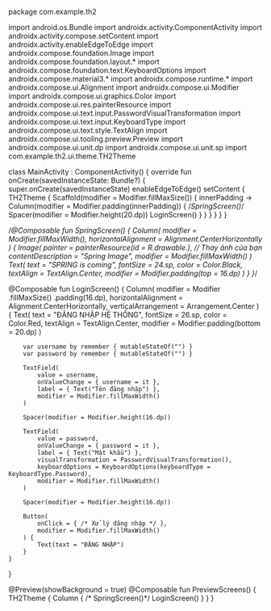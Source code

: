 package com.example.th2

import android.os.Bundle
import androidx.activity.ComponentActivity
import androidx.activity.compose.setContent
import androidx.activity.enableEdgeToEdge
import androidx.compose.foundation.Image
import androidx.compose.foundation.layout.*
import androidx.compose.foundation.text.KeyboardOptions
import androidx.compose.material3.*
import androidx.compose.runtime.*
import androidx.compose.ui.Alignment
import androidx.compose.ui.Modifier
import androidx.compose.ui.graphics.Color
import androidx.compose.ui.res.painterResource
import androidx.compose.ui.text.input.PasswordVisualTransformation
import androidx.compose.ui.text.input.KeyboardType
import androidx.compose.ui.text.style.TextAlign
import androidx.compose.ui.tooling.preview.Preview
import androidx.compose.ui.unit.dp
import androidx.compose.ui.unit.sp
import com.example.th2.ui.theme.TH2Theme

class MainActivity : ComponentActivity() {
    override fun onCreate(savedInstanceState: Bundle?) {
        super.onCreate(savedInstanceState)
        enableEdgeToEdge()
        setContent {
            TH2Theme {
                Scaffold(modifier = Modifier.fillMaxSize()) { innerPadding ->
                    Column(modifier = Modifier.padding(innerPadding)) {
                        /*SpringScreen()*/
                        Spacer(modifier = Modifier.height(20.dp))
                        LoginScreen()
                    }
                }
            }
        }
    }
}

/*@Composable
fun SpringScreen() {
    Column(
        modifier = Modifier.fillMaxWidth(),
        horizontalAlignment = Alignment.CenterHorizontally
    ) {
        Image(
            painter = painterResource(id = R.drawable.), // Thay ảnh của bạn
            contentDescription = "Spring Image",
            modifier = Modifier.fillMaxWidth()
        )
        Text(
            text = "SPRING is coming",
            fontSize = 24.sp,
            color = Color.Black,
            textAlign = TextAlign.Center,
            modifier = Modifier.padding(top = 16.dp)
        )
    }
}*/

@Composable
fun LoginScreen() {
    Column(
        modifier = Modifier
            .fillMaxSize()
            .padding(16.dp),
        horizontalAlignment = Alignment.CenterHorizontally,
        verticalArrangement = Arrangement.Center
    ) {
        Text(
            text = "ĐĂNG NHẬP HỆ THỐNG",
            fontSize = 26.sp,
            color = Color.Red,
            textAlign = TextAlign.Center,
            modifier = Modifier.padding(bottom = 20.dp)
        )

        var username by remember { mutableStateOf("") }
        var password by remember { mutableStateOf("") }

        TextField(
            value = username,
            onValueChange = { username = it },
            label = { Text("Tên đăng nhập") },
            modifier = Modifier.fillMaxWidth()
        )

        Spacer(modifier = Modifier.height(16.dp))

        TextField(
            value = password,
            onValueChange = { password = it },
            label = { Text("Mật khẩu") },
            visualTransformation = PasswordVisualTransformation(),
            keyboardOptions = KeyboardOptions(keyboardType = KeyboardType.Password),
            modifier = Modifier.fillMaxWidth()
        )

        Spacer(modifier = Modifier.height(16.dp))

        Button(
            onClick = { /* Xử lý đăng nhập */ },
            modifier = Modifier.fillMaxWidth()
        ) {
            Text(text = "ĐĂNG NHẬP")
        }
    }
}

@Preview(showBackground = true)
@Composable
fun PreviewScreens() {
    TH2Theme {
        Column {
           /* SpringScreen()*/
            LoginScreen()
        }
    }
}
